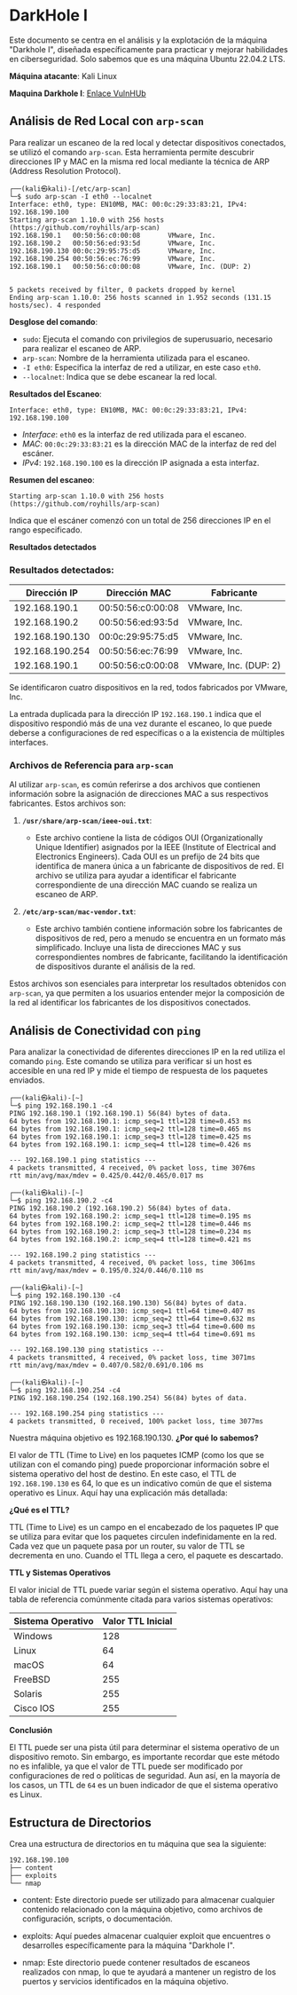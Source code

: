 # DarkHole I

Este documento se centra en el análisis y la explotación de la máquina "Darkhole I", diseñada específicamente para practicar y mejorar habilidades en ciberseguridad. Solo sabemos que es una máquina Ubuntu 22.04.2 LTS.

**Máquina atacante**: Kali Linux

**Maquina Darkhole I**: [Enlace VulnHUb](https://www.vulnhub.com/entry/darkhole-1,724/)

## Análisis de Red Local con `arp-scan`

Para realizar un escaneo de la red local y detectar dispositivos conectados, se utilizó el comando `arp-scan`. Esta herramienta permite descubrir direcciones IP y MAC en la misma red local mediante la técnica de ARP (Address Resolution Protocol).

```
┌──(kali㉿kali)-[/etc/arp-scan] 
└─$ sudo arp-scan -I eth0 --localnet 
Interface: eth0, type: EN10MB, MAC: 00:0c:29:33:83:21, IPv4: 192.168.190.100 
Starting arp-scan 1.10.0 with 256 hosts (https://github.com/royhills/arp-scan) 
192.168.190.1   00:50:56:c0:00:08       VMware, Inc. 
192.168.190.2   00:50:56:ed:93:5d       VMware, Inc. 
192.168.190.130 00:0c:29:95:75:d5       VMware, Inc. 
192.168.190.254 00:50:56:ec:76:99       VMware, Inc. 
192.168.190.1   00:50:56:c0:00:08       VMware, Inc. (DUP: 2) 


5 packets received by filter, 0 packets dropped by kernel 
Ending arp-scan 1.10.0: 256 hosts scanned in 1.952 seconds (131.15 hosts/sec). 4 responded 
```

**Desglose del comando**:

- `sudo`: Ejecuta el comando con privilegios de superusuario, necesario para realizar el escaneo de ARP.
- `arp-scan`: Nombre de la herramienta utilizada para el escaneo.
- `-I eth0`: Especifica la interfaz de red a utilizar, en este caso `eth0`.
- `--localnet`: Indica que se debe escanear la red local.

**Resultados del Escaneo**:

```
Interface: eth0, type: EN10MB, MAC: 00:0c:29:33:83:21, IPv4: 192.168.190.100
```

- *Interface*: `eth0` es la interfaz de red utilizada para el escaneo.
- *MAC*: `00:0c:29:33:83:21` es la dirección MAC de la interfaz de red del escáner.
- *IPv4*: `192.168.190.100` es la dirección IP asignada a esta interfaz.

**Resumen del escaneo**:

```
Starting arp-scan 1.10.0 with 256 hosts (https://github.com/royhills/arp-scan)
```

Indica que el escáner comenzó con un total de 256 direcciones IP en el rango especificado.

**Resultados detectados**

### Resultados detectados:

| Dirección IP      | Dirección MAC           | Fabricante          |
|-------------------|-------------------------|----------------------|
| 192.168.190.1     | 00:50:56:c0:00:08      | VMware, Inc.        |
| 192.168.190.2     | 00:50:56:ed:93:5d      | VMware, Inc.        |
| 192.168.190.130   | 00:0c:29:95:75:d5      | VMware, Inc.        |
| 192.168.190.254   | 00:50:56:ec:76:99      | VMware, Inc.        |
| 192.168.190.1     | 00:50:56:c0:00:08      | VMware, Inc. (DUP: 2) |


Se identificaron cuatro dispositivos en la red, todos fabricados por VMware, Inc.

La entrada duplicada para la dirección IP `192.168.190.1` indica que el dispositivo respondió más de una vez durante el escaneo, lo que puede deberse a configuraciones de red específicas o a la existencia de múltiples interfaces.

### Archivos de Referencia para `arp-scan`

Al utilizar `arp-scan`, es común referirse a dos archivos que contienen información sobre la asignación de direcciones MAC a sus respectivos fabricantes. Estos archivos son:

1. **`/usr/share/arp-scan/ieee-oui.txt`**:
   - Este archivo contiene la lista de códigos OUI (Organizationally Unique Identifier) asignados por la IEEE (Institute of Electrical and Electronics Engineers). Cada OUI es un prefijo de 24 bits que identifica de manera única a un fabricante de dispositivos de red. El archivo se utiliza para ayudar a identificar el fabricante correspondiente de una dirección MAC cuando se realiza un escaneo de ARP.

2. **`/etc/arp-scan/mac-vendor.txt`**:
   - Este archivo también contiene información sobre los fabricantes de dispositivos de red, pero a menudo se encuentra en un formato más simplificado. Incluye una lista de direcciones MAC y sus correspondientes nombres de fabricante, facilitando la identificación de dispositivos durante el análisis de la red.

Estos archivos son esenciales para interpretar los resultados obtenidos con `arp-scan`, ya que permiten a los usuarios entender mejor la composición de la red al identificar los fabricantes de los dispositivos conectados.

## Análisis de Conectividad con `ping`

Para analizar la conectividad de diferentes direcciones IP en la red utiliza el comando `ping`. Este comando se utiliza para verificar si un host es accesible en una red IP y mide el tiempo de respuesta de los paquetes enviados.

```
┌──(kali㉿kali)-[~]
└─$ ping 192.168.190.1 -c4
PING 192.168.190.1 (192.168.190.1) 56(84) bytes of data.
64 bytes from 192.168.190.1: icmp_seq=1 ttl=128 time=0.453 ms
64 bytes from 192.168.190.1: icmp_seq=2 ttl=128 time=0.465 ms
64 bytes from 192.168.190.1: icmp_seq=3 ttl=128 time=0.425 ms
64 bytes from 192.168.190.1: icmp_seq=4 ttl=128 time=0.426 ms

--- 192.168.190.1 ping statistics ---
4 packets transmitted, 4 received, 0% packet loss, time 3076ms
rtt min/avg/max/mdev = 0.425/0.442/0.465/0.017 ms
```

```
┌──(kali㉿kali)-[~]
└─$ ping 192.168.190.2 -c4
PING 192.168.190.2 (192.168.190.2) 56(84) bytes of data.
64 bytes from 192.168.190.2: icmp_seq=1 ttl=128 time=0.195 ms
64 bytes from 192.168.190.2: icmp_seq=2 ttl=128 time=0.446 ms
64 bytes from 192.168.190.2: icmp_seq=3 ttl=128 time=0.234 ms
64 bytes from 192.168.190.2: icmp_seq=4 ttl=128 time=0.421 ms

--- 192.168.190.2 ping statistics ---
4 packets transmitted, 4 received, 0% packet loss, time 3061ms
rtt min/avg/max/mdev = 0.195/0.324/0.446/0.110 ms
```

```
┌──(kali㉿kali)-[~]
└─$ ping 192.168.190.130 -c4
PING 192.168.190.130 (192.168.190.130) 56(84) bytes of data.
64 bytes from 192.168.190.130: icmp_seq=1 ttl=64 time=0.407 ms
64 bytes from 192.168.190.130: icmp_seq=2 ttl=64 time=0.632 ms
64 bytes from 192.168.190.130: icmp_seq=3 ttl=64 time=0.600 ms
64 bytes from 192.168.190.130: icmp_seq=4 ttl=64 time=0.691 ms

--- 192.168.190.130 ping statistics ---
4 packets transmitted, 4 received, 0% packet loss, time 3071ms
rtt min/avg/max/mdev = 0.407/0.582/0.691/0.106 ms
```

```
┌──(kali㉿kali)-[~]
└─$ ping 192.168.190.254 -c4
PING 192.168.190.254 (192.168.190.254) 56(84) bytes of data.

--- 192.168.190.254 ping statistics ---
4 packets transmitted, 0 received, 100% packet loss, time 3077ms
```

Nuestra máquina objetivo es 192.168.190.130. **¿Por qué lo sabemos?**

El valor de TTL (Time to Live) en los paquetes ICMP (como los que se utilizan con el comando ping) puede proporcionar información sobre el sistema operativo del host de destino. En este caso, el TTL de `192.168.190.130` es 64, lo que es un indicativo común de que el sistema operativo es Linux. Aquí hay una explicación más detallada:

**¿Qué es el TTL?**

TTL (Time to Live) es un campo en el encabezado de los paquetes IP que se utiliza para evitar que los paquetes circulen indefinidamente en la red. Cada vez que un paquete pasa por un router, su valor de TTL se decrementa en uno. Cuando el TTL llega a cero, el paquete es descartado.

**TTL y Sistemas Operativos**

El valor inicial de TTL puede variar según el sistema operativo. Aquí hay una tabla de referencia comúnmente citada para varios sistemas operativos:

| Sistema Operativo | Valor TTL Inicial |
|-------------------|-------------------|
| Windows           | 128               |
| Linux             | 64                |
| macOS             | 64                |
| FreeBSD           | 255               |
| Solaris           | 255               |
| Cisco IOS         | 255               |

**Conclusión**

El TTL puede ser una pista útil para determinar el sistema operativo de un dispositivo remoto. Sin embargo, es importante recordar que este método no es infalible, ya que el valor de TTL puede ser modificado por configuraciones de red o políticas de seguridad. Aun así, en la mayoría de los casos, un TTL de `64` es un buen indicador de que el sistema operativo es Linux.

## Estructura de Directorios

Crea una estructura de directorios en tu máquina que sea la siguiente:

```
192.168.190.100
├── content
├── exploits
└── nmap
```

- content: Este directorio puede ser utilizado para almacenar cualquier contenido relacionado con la máquina objetivo, como archivos de configuración, scripts, o documentación.

- exploits: Aquí puedes almacenar cualquier exploit que encuentres o desarrolles específicamente para la máquina "Darkhole I".

- nmap: Este directorio puede contener resultados de escaneos realizados con nmap, lo que te ayudará a mantener un registro de los puertos y servicios identificados en la máquina objetivo.





